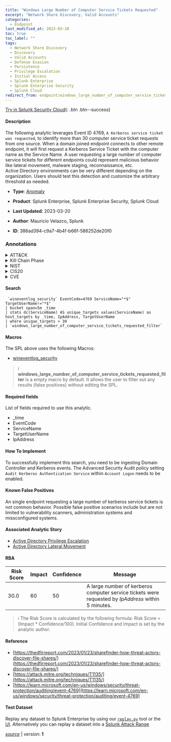 ```yaml
---
title: "Windows Large Number of Computer Service Tickets Requested"
excerpt: "Network Share Discovery, Valid Accounts"
categories:
  - Endpoint
last_modified_at: 2023-03-20
toc: true
toc_label: ""
tags:
  - Network Share Discovery
  - Discovery
  - Valid Accounts
  - Defense Evasion
  - Persistence
  - Privilege Escalation
  - Initial Access
  - Splunk Enterprise
  - Splunk Enterprise Security
  - Splunk Cloud
redirect_from: endpoint/windows_large_number_of_computer_service_tickets_requested/
---
```




[Try in Splunk Security Cloud](https://www.splunk.com/en_us/cyber-security.html){: .btn .btn--success}

#### Description

The following analytic leverages Event ID 4769, `A Kerberos service ticket was requested`, to identify more than 30 computer service ticket requests from one source. When a domain joined endpoint connects to other remote endpoint, it will first request a Kerberos Service Ticket with the computer name as the Service Name. A user requesting a large number of computer service tickets for different endpoints could represent malicious behavior like lateral movement, malware staging, reconnaissance, etc.\
Active Directory environments can be very different depending on the organization. Users should test this detection and customize the arbitrary threshold as needed.

- **Type**: [Anomaly](https://github.com/splunk/security_content/wiki/Detection-Analytic-Types)
- **Product**: Splunk Enterprise, Splunk Enterprise Security, Splunk Cloud

- **Last Updated**: 2023-03-20
- **Author**: Mauricio Velazco, Splunk
- **ID**: 386ad394-c9a7-4b4f-b66f-586252de20f0

### Annotations
<details>
  <summary>ATT&CK</summary>

<div markdown="1">

#### [ATT&CK](https://attack.mitre.org/)

| ID          | Technique   | Tactic         |
| ----------- | ----------- |--------------- |
| [T1135](https://attack.mitre.org/techniques/T1135/) | Network Share Discovery | Discovery |

| [T1078](https://attack.mitre.org/techniques/T1078/) | Valid Accounts | Defense Evasion, Persistence, Privilege Escalation, Initial Access |

</div>
</details>


<details>
  <summary>Kill Chain Phase</summary>

<div markdown="1">

* Exploitation
* Installation
* Delivery


</div>
</details>


<details>
  <summary>NIST</summary>

<div markdown="1">

* DE.AE



</div>
</details>

<details>
  <summary>CIS20</summary>

<div markdown="1">

* CIS 10



</div>
</details>

<details>
  <summary>CVE</summary>

<div markdown="1">


</div>
</details>


#### Search

```
 `wineventlog_security` EventCode=4769 ServiceName="*$" TargetUserName!="*$" 
| bucket span=5m _time 
| stats dc(ServiceName) AS unique_targets values(ServiceName) as host_targets by _time, IpAddress, TargetUserName 
| where unique_targets > 30 
| `windows_large_number_of_computer_service_tickets_requested_filter`
```

#### Macros
The SPL above uses the following Macros:
* [wineventlog_security](https://github.com/splunk/security_content/blob/develop/macros/wineventlog_security.yml)

> :information_source:
> **windows_large_number_of_computer_service_tickets_requested_filter** is a empty macro by default. It allows the user to filter out any results (false positives) without editing the SPL.



#### Required fields
List of fields required to use this analytic.
* _time
* EventCode
* ServiceName
* TargetUserName
* IpAddress



#### How To Implement
To successfully implement this search, you need to be ingesting Domain Controller and Kerberos events. The Advanced Security Audit policy setting `Audit Kerberos Authentication Service` within `Account Logon` needs to be enabled.
#### Known False Positives
An single endpoint requesting a large number of kerberos service tickets is not common behavior. Possible false positive scenarios include but are not limited to vulnerability scanners, administration systems and missconfigured systems.

#### Associated Analytic Story
* [Active Directory Privilege Escalation](/stories/active_directory_privilege_escalation)
* [Active Directory Lateral Movement](/stories/active_directory_lateral_movement)




#### RBA

| Risk Score  | Impact      | Confidence   | Message      |
| ----------- | ----------- |--------------|--------------|
| 30.0 | 60 | 50 | A large number of kerberos computer service tickets were requested by $IpAddress$ within 5 minutes. |


> :information_source:
> The Risk Score is calculated by the following formula: Risk Score = (Impact * Confidence/100). Initial Confidence and Impact is set by the analytic author.


#### Reference

* [https://thedfirreport.com/2023/01/23/sharefinder-how-threat-actors-discover-file-shares/](https://thedfirreport.com/2023/01/23/sharefinder-how-threat-actors-discover-file-shares/)
* [https://attack.mitre.org/techniques/T1135/](https://attack.mitre.org/techniques/T1135/)
* [https://learn.microsoft.com/en-us/windows/security/threat-protection/auditing/event-4769](https://learn.microsoft.com/en-us/windows/security/threat-protection/auditing/event-4769)



#### Test Dataset
Replay any dataset to Splunk Enterprise by using our [`replay.py`](https://github.com/splunk/attack_data#using-replaypy) tool or the [UI](https://github.com/splunk/attack_data#using-ui).
Alternatively you can replay a dataset into a [Splunk Attack Range](https://github.com/splunk/attack_range#replay-dumps-into-attack-range-splunk-server)




[*source*](https://github.com/splunk/security_content/tree/develop/detections/endpoint/windows_large_number_of_computer_service_tickets_requested.yml) \| *version*: **1**